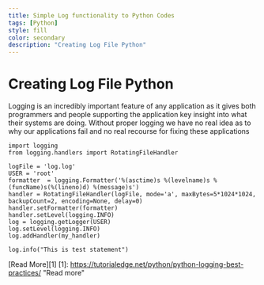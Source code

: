 ```yaml
---
title: Simple Log functionality to Python Codes
tags: [Python]
style: fill
color: secondary
description: "Creating Log File Python"
---
```

# Creating Log File Python


Logging is an incredibly important feature of any application as it gives both programmers and people supporting the application key insight into what their systems are doing. Without proper logging we have no real idea as to why our applications fail and no real recourse for fixing these applications

    import logging
    from logging.handlers import RotatingFileHandler
    
    logFile = 'log.log'
    USER = 'root'
    formatter  = logging.Formatter('%(asctime)s %(levelname)s %(funcName)s(%(lineno)d) %(message)s')
    handler = RotatingFileHandler(logFile, mode='a', maxBytes=5*1024*1024, backupCount=2, encoding=None, delay=0)
    handler.setFormatter(formatter)
    handler.setLevel(logging.INFO)
    log = logging.getLogger(USER)
    log.setLevel(logging.INFO)
    log.addHandler(my_handler)
    
    log.info("This is test statement")
	
	

[Read More][1]
[1]: https://tutorialedge.net/python/python-logging-best-practices/ "Read more"
